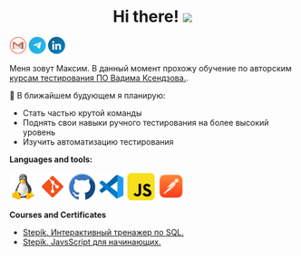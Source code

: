 
<h1 align="center">Hi there! 
<img src="https://github.com/blackcater/blackcater/raw/main/images/Hi.gif" height="32"/></h1>

<a href="mailto:razarsinet1991@gmail.com" title="Mail"><img src="./icons/gmail.png" width="30"/></a>
<a href="https://t.me/MaximSinyavsky" title="Telegram"><img src="./icons/telegram.png" width="30"/></a>
<a href="https://www.linkedin.com/mwlite/in/maxim-sinyavsky-42b220234" title="LinkedIn"><img src="./icons/linkedin.png" width="30"/></a>

Меня зовут Максим. В данный момент прохожу обучение по авторским [курсам тестирования ПО Вадима Ксендзова.](https://ksendzov.com/). 

🎯 В ближайшем будующем я планирую:

* Cтать частью крутой команды
* Поднять свои навыки ручного тестирования на более высокий уровень
* Изучить автоматизацию тестирования

**Languages and tools:**

<a href="https://www.kernel.org/" title="Linux"><img src="./icons/linux.png" /></a>
<a href="https://github.com/" title="Git"><img src="./icons/git.png" /></a>
<a href="https://git-scm.com/" title="GitHub"><img src="./icons/github.png" /></a>
<a href="https://code.visualstudio.com/" title="vscode"><img src="./icons/vscode.png" /></a>
<a href="https://www.javascript.com/" title="javascript"><img src="./icons/javascript.png" /></a>
<a href="https://www.postman.com/" title="Postman"><img src="./icons/postman.png" width="50"/></a>

**Courses and Certificates**

* [Stepik. Интерактивный тренажер по SQL.](https://stepik.org/cert/1441117)
* [Stepik. JavsScript для начинающих.](https://stepik.org/cert/1496411)

<!--
**MaximSinyavsky/MaximSinyavsky** is a ✨ _special_ ✨ repository because its `README.md` (this file) appears on your GitHub profile.

Here are some ideas to get you started:

- 🔭 I’m currently working on ...
- 🌱 I’m currently learning ...
- 👯 I’m looking to collaborate on ...
- 🤔 I’m looking for help with ...
- 💬 Ask me about ...
- 📫 How to reach me: ...
- 😄 Pronouns: ...
- ⚡ Fun fact: ...
-->
